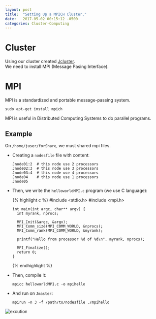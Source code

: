 ```yaml
---
layout: post
title:  "Setting Up a MPICH Cluster."
date:   2017-05-02 00:15:12 -0500
categories: Cluster-Computing
---
```

# Cluster

Using our cluster created [Jcluster][Jcluster_link].  
We need to install MPI (Message Pasing Interface).

# MPI

MPI is a standardized and portable message-passing system.

    sudo apt-get install mpich

MPI is useful in Distributed Computing Systems to do parallel programs.

## Example

On `/home/juser/forShare`, we must shared mpi files.

* Creating a `nodesfile` file with content:

      Jnode01:2  # this node use 2 processors
      Jnode02:3  # this node use 3 processors
      Jnode03:4  # this node use 4 processors
      Jnode04    # this node use 1 processors
      Jnode05

* Then, we write the `helloworldMPI.c` program (we use C language):

  {% highlight c %}
      #include <stdio.h>
      #include <mpi.h>

      int main(int argc, char** argv) {
        int myrank, nprocs;

        MPI_Init(&argc, &argv);
        MPI_Comm_size(MPI_COMM_WORLD, &nprocs);
        MPI_Comm_rank(MPI_COMM_WORLD, &myrank);

        printf("Hello from processor %d of %d\n", myrank, nprocs);

        MPI_Finalize();
        return 0;
      }
  {% endhighlight %}

* Then, compile it:

      mpicc helloworldMPI.c -o mpihello

* And run on `Jmaster`:

      mpirun -n 3 -f /path/to/nodesfile ./mpihello

![excution][mpi_exe]

[Jcluster_link]:   /blog/cluster-computing/2017-05-01/Setting-up-a-Beowulf-type-Cluster-in-linux-machines
[mpi_exe]:         /assets/clusterComputing/MPI/mpi_exe.png

